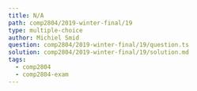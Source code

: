 ```yaml
---
title: N/A
path: comp2804/2019-winter-final/19
type: multiple-choice
author: Michiel Smid
question: comp2804/2019-winter-final/19/question.ts
solution: comp2804/2019-winter-final/19/solution.md
tags:
  - comp2804
  - comp2804-exam
---
```

